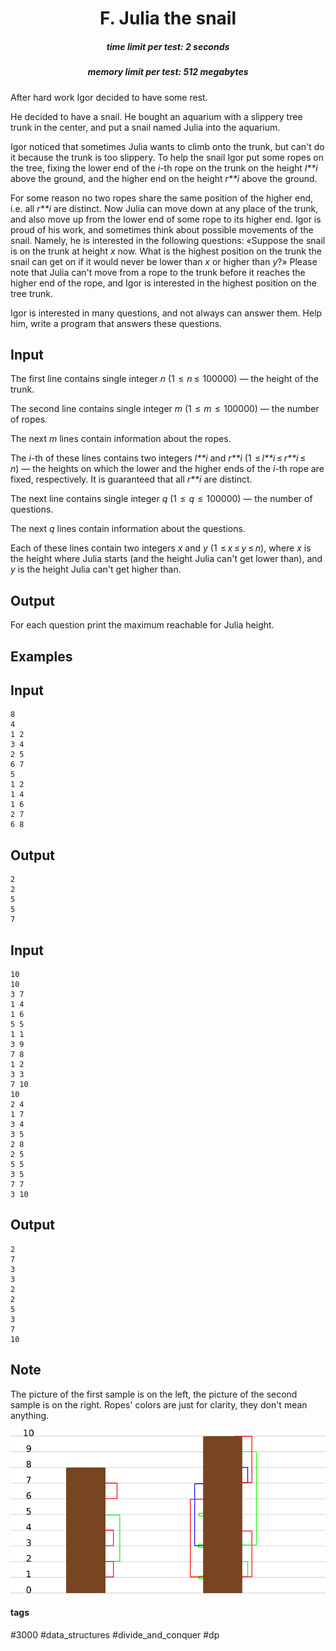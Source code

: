 <h1 style='text-align: center;'> F. Julia the snail</h1>

<h5 style='text-align: center;'>time limit per test: 2 seconds</h5>
<h5 style='text-align: center;'>memory limit per test: 512 megabytes</h5>

After hard work Igor decided to have some rest.

He decided to have a snail. He bought an aquarium with a slippery tree trunk in the center, and put a snail named Julia into the aquarium.

Igor noticed that sometimes Julia wants to climb onto the trunk, but can't do it because the trunk is too slippery. To help the snail Igor put some ropes on the tree, fixing the lower end of the *i*-th rope on the trunk on the height *l**i* above the ground, and the higher end on the height *r**i* above the ground.

For some reason no two ropes share the same position of the higher end, i.e. all *r**i* are distinct. Now Julia can move down at any place of the trunk, and also move up from the lower end of some rope to its higher end. Igor is proud of his work, and sometimes think about possible movements of the snail. Namely, he is interested in the following questions: «Suppose the snail is on the trunk at height *x* now. What is the highest position on the trunk the snail can get on if it would never be lower than *x* or higher than *y*?» Please note that Julia can't move from a rope to the trunk before it reaches the higher end of the rope, and Igor is interested in the highest position on the tree trunk.

Igor is interested in many questions, and not always can answer them. Help him, write a program that answers these questions.

## Input

The first line contains single integer *n* (1  ≤  *n* ≤  100000) — the height of the trunk.

The second line contains single integer *m* (1  ≤  *m*  ≤  100000) — the number of ropes.

The next *m* lines contain information about the ropes.

The *i*-th of these lines contains two integers *l**i* and *r**i* (1  ≤ *l**i* ≤ *r**i* ≤ *n*) — the heights on which the lower and the higher ends of the *i*-th rope are fixed, respectively. It is guaranteed that all *r**i* are distinct.

The next line contains single integer *q* (1  ≤  *q*  ≤  100000) — the number of questions.

The next *q* lines contain information about the questions.

Each of these lines contain two integers *x* and *y* (1  ≤ *x* ≤ *y* ≤ *n*), where *x* is the height where Julia starts (and the height Julia can't get lower than), and *y* is the height Julia can't get higher than.

## Output

For each question print the maximum reachable for Julia height.

## Examples

## Input


```
8  
4  
1 2  
3 4  
2 5  
6 7  
5  
1 2  
1 4  
1 6  
2 7  
6 8  

```
## Output


```
2  
2  
5  
5  
7  

```
## Input


```
10  
10  
3 7  
1 4  
1 6  
5 5  
1 1  
3 9  
7 8  
1 2  
3 3  
7 10  
10  
2 4  
1 7  
3 4  
3 5  
2 8  
2 5  
5 5  
3 5  
7 7  
3 10  

```
## Output


```
2  
7  
3  
3  
2  
2  
5  
3  
7  
10  

```
## Note

The picture of the first sample is on the left, the picture of the second sample is on the right. Ropes' colors are just for clarity, they don't mean anything.

 ![](images/2c807017067ff53dad1d58949731ed37c848babf.png) 

#### tags 

#3000 #data_structures #divide_and_conquer #dp 